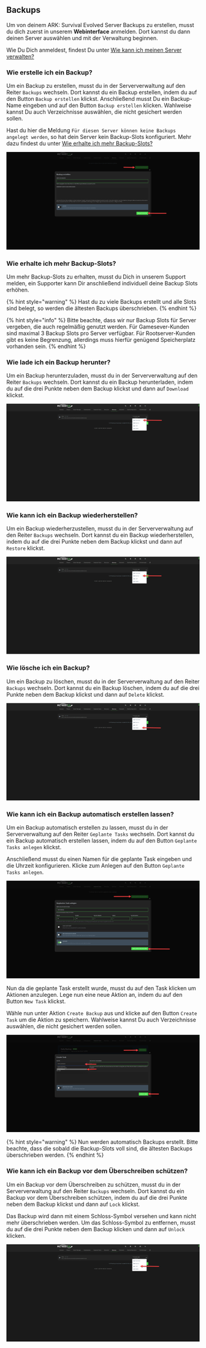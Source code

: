 ## Backups

Um von deinem ARK: Survival Evolved Server Backups zu erstellen, musst du dich zuerst in unserem **Webinterface** anmelden. Dort kannst du dann deinen Server auswählen und mit der Verwaltung beginnen.

Wie Du Dich anmeldest, findest Du unter [Wie kann ich meinen Server verwalten?](allgemeine-informationen.md#wie-kann-ich-meinen-server-verwalten)


### Wie erstelle ich ein Backup?

Um ein Backup zu erstellen, musst du in der Serververwaltung auf den Reiter `Backups` wechseln. Dort kannst du ein Backup erstellen, indem du auf den Button `Backup erstellen` klickst.
Anschließend musst Du ein Backup-Name eingeben und auf den Button `Backup erstellen` klicken.
Wahlweise kannst Du auch Verzeichnisse auswählen, die nicht gesichert werden sollen.

Hast du hier die Meldung `Für diesen Server können keine Backups angelegt werden`, so hat dein Server kein Backup-Slots konfiguriert. 
Mehr dazu findest du unter [Wie erhalte ich mehr Backup-Slots?](#wie-erhalte-ich-mehr-backup-slots)

![Backup erstellen](../../.gitbook/assets/rootcp-or-gamecp-backup-manual.png)

### Wie erhalte ich mehr Backup-Slots?

Um mehr Backup-Slots zu erhalten, musst du Dich in unserem Support melden, ein Supporter kann Dir anschließend individuell deine Backup Slots erhöhen.

{% hint style="warning" %}
Hast du zu viele Backups erstellt und alle Slots sind belegt, so werden die ältesten Backups überschrieben.
{% endhint %}

{% hint style="info" %}
Bitte beachte, dass wir nur Backup Slots für Server vergeben, die auch regelmäßig genutzt werden. 
Für Gamesever-Kunden sind maximal 3 Backup Slots pro Server verfügbar.
Für Rootserver-Kunden gibt es keine Begrenzung, allerdings muss hierfür genügend Speicherplatz vorhanden sein.
{% endhint %}

### Wie lade ich ein Backup herunter?

Um ein Backup herunterzuladen, musst du in der Serververwaltung auf den Reiter `Backups` wechseln. Dort kannst du ein Backup herunterladen, indem du auf die drei Punkte neben dem Backup klickst und dann auf `Download` klickst.

![Backup herunterladen](../../.gitbook/assets/rootcp-or-gamecp-backup-download.png)

### Wie kann ich ein Backup wiederherstellen?

Um ein Backup wiederherzustellen, musst du in der Serververwaltung auf den Reiter `Backups` wechseln. Dort kannst du ein Backup wiederherstellen, indem du auf die drei Punkte neben dem Backup klickst und dann auf `Restore` klickst.

![Backup wiederherstellen](../../.gitbook/assets/rootcp-or-gamecp-backup-restore.png)

### Wie lösche ich ein Backup?

Um ein Backup zu löschen, musst du in der Serververwaltung auf den Reiter `Backups` wechseln. Dort kannst du ein Backup löschen, indem du auf die drei Punkte neben dem Backup klickst und dann auf `Delete` klickst.

![Backup löschen](../../.gitbook/assets/rootcp-or-gamecp-backup-delete.png)

### Wie kann ich ein Backup automatisch erstellen lassen?

Um ein Backup automatisch erstellen zu lassen, musst du in der Serververwaltung auf den Reiter `Geplante Tasks` wechseln. Dort kannst du ein Backup automatisch erstellen lassen, indem du auf den Button `Geplante Tasks anlegen` klickst.

Anschließend musst du einen Namen für die geplante Task eingeben und die Uhrzeit konfigurieren.
Klicke zum Anlegen auf den Button `Geplante Tasks anlegen`.

![Geplante Task anlegen 1](../../.gitbook/assets/rootcp-or-gamecp-backup-scheduled-tasks-1.png)

Nun da die geplante Task erstellt wurde, musst du auf den Task klicken um Aktionen anzulegen.
Lege nun eine neue Aktion an, indem du auf den Button `New Task` klickst.

Wähle nun unter Aktion `Create Backup` aus und klicke auf den Button `Create Task` um die Aktion zu speichern.
Wahlweise kannst Du auch Verzeichnisse auswählen, die nicht gesichert werden sollen.

![Geplante Task anlegen 2](../../.gitbook/assets/rootcp-or-gamecp-backup-scheduled-tasks-2.png)

{% hint style="warning" %}
Nun werden automatisch Backups erstellt. Bitte beachte, dass die sobald die Backup-Slots voll sind, die ältesten Backups überschrieben werden.
{% endhint %}

### Wie kann ich ein Backup vor dem Überschreiben schützen?

Um ein Backup vor dem Überschreiben zu schützen, musst du in der Serververwaltung auf den Reiter `Backups` wechseln. Dort kannst du ein Backup vor dem Überschreiben schützen, indem du auf die drei Punkte neben dem Backup klickst und dann auf `Lock` klickst.

Das Backup wird dann mit einem Schloss-Symbol versehen und kann nicht mehr überschrieben werden. Um das Schloss-Symbol zu entfernen, musst du auf die drei Punkte neben dem Backup klicken und dann auf `Unlock` klicken.

![Backup vor dem Überschreiben schützen](../../.gitbook/assets/rootcp-or-gamecp-backup-lock.png)